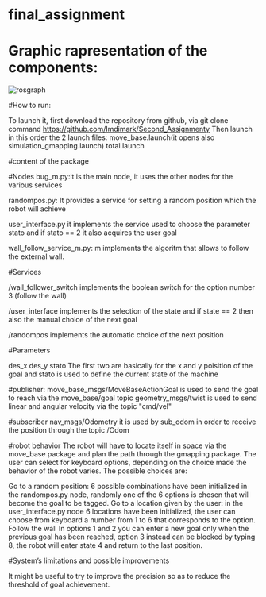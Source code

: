 








# final_assignment


# Graphic rapresentation of the components:
![rosgraph](https://user-images.githubusercontent.com/78663960/116706592-14aa6300-a9ce-11eb-839c-acc932621672.png)



#How to run:

To launch it,  first download the repository from github, via git clone command https://github.com/Imdimark/Second_Assignmenty
 Then launch in this order the 2 launch files:
move_base.launch(it opens also simulation_gmapping.launch)
total.launch


#content of the package

#Nodes
bug_m.py:it is the main node, it uses the other nodes for the various services

randompos.py: It provides a service for setting a random position which the robot will achieve

user_interface.py  it implements the service used to choose the parameter stato and if stato == 2 it also acquires the user goal


wall_follow_service_m.py: m implements the algoritm that allows to follow the external wall.

#Services

/wall_follower_switch implements the boolean switch for the option number 3 (follow the wall)


/user_interface implements the selection of the state and if state == 2 then also the manual choice of the next goal

/randompos implements the automatic choice of the next position


#Parameters

des_x
des_y
stato
The first two are basically for the x and y poisition of the goal and stato is used to define the current state of the machine

#publisher: 
move_base_msgs/MoveBaseActionGoal is used to send the goal to reach via the  move_base/goal topic
 geometry_msgs/twist is used to send linear and angular velocity via the topic "cmd/vel"

#subscriber
nav_msgs/Odometry it is used by sub_odom in order to receive the position through the topic /Odom
		


#robot behavior
The robot will have to locate itself in space via the move_base package and plan the path through the gmapping package. The user can select for keyboard options, depending on the choice made the behavior of the robot varies. The possible choices are:

Go to a random position: 6 possible combinations have been initialized in the randompos.py node, randomly one of the 6 options is chosen that will become the goal to be tagged.
Go to a location given by the user: in the user_interface.py node 6 locations have been initialized, the user can choose from keyboard a number from 1 to 6 that corresponds to the option.
Follow the wall
In options 1 and 2 you can enter a new goal only when the previous goal has been reached, option 3 instead can be blocked by typing 8, the robot will enter state 4 and return to the last position.

#System’s limitations and possible improvements

It might be useful to try to improve the precision so as to reduce the threshold of goal achievement.

